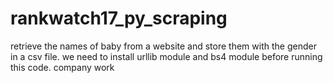 # rankwatch17_py_scraping
retrieve the names of baby from a website and store them with the gender in a csv file.
we need to install urllib module and bs4 module before running this code.
company work
